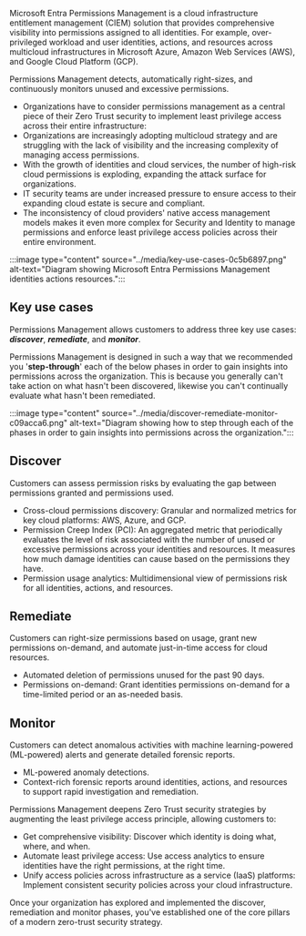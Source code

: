 Microsoft Entra Permissions Management is a cloud infrastructure entitlement management (CIEM) solution that provides comprehensive visibility into permissions assigned to all identities. For example, over-privileged workload and user identities, actions, and resources across multicloud infrastructures in Microsoft Azure, Amazon Web Services (AWS), and Google Cloud Platform (GCP).

Permissions Management detects, automatically right-sizes, and continuously monitors unused and excessive permissions.

 -  Organizations have to consider permissions management as a central piece of their Zero Trust security to implement least privilege access across their entire infrastructure:<br>
 -  Organizations are increasingly adopting multicloud strategy and are struggling with the lack of visibility and the increasing complexity of managing access permissions.<br>
 -  With the growth of identities and cloud services, the number of high-risk cloud permissions is exploding, expanding the attack surface for organizations.
 -  IT security teams are under increased pressure to ensure access to their expanding cloud estate is secure and compliant.
 -  The inconsistency of cloud providers' native access management models makes it even more complex for Security and Identity to manage permissions and enforce least privilege access policies across their entire environment.

:::image type="content" source="../media/key-use-cases-0c5b6897.png" alt-text="Diagram showing Microsoft Entra Permissions Management identities actions resources.":::


## Key use cases

Permissions Management allows customers to address three key use cases: ***discover***, ***remediate***, and ***monitor***.

Permissions Management is designed in such a way that we recommended you '**step-through**' each of the below phases in order to gain insights into permissions across the organization. This is because you generally can't take action on what hasn't been discovered, likewise you can't continually evaluate what hasn't been remediated.

:::image type="content" source="../media/discover-remediate-monitor-c09acca6.png" alt-text="Diagram showing how to step through each of the phases in order to gain insights into permissions across the organization.":::


## Discover

Customers can assess permission risks by evaluating the gap between permissions granted and permissions used.

 -  Cross-cloud permissions discovery: Granular and normalized metrics for key cloud platforms: AWS, Azure, and GCP.
 -  Permission Creep Index (PCI): An aggregated metric that periodically evaluates the level of risk associated with the number of unused or excessive permissions across your identities and resources. It measures how much damage identities can cause based on the permissions they have.
 -  Permission usage analytics: Multidimensional view of permissions risk for all identities, actions, and resources.

## Remediate

Customers can right-size permissions based on usage, grant new permissions on-demand, and automate just-in-time access for cloud resources.

 -  Automated deletion of permissions unused for the past 90 days.
 -  Permissions on-demand: Grant identities permissions on-demand for a time-limited period or an as-needed basis.

## Monitor

Customers can detect anomalous activities with machine learning-powered (ML-powered) alerts and generate detailed forensic reports.

 -  ML-powered anomaly detections.
 -  Context-rich forensic reports around identities, actions, and resources to support rapid investigation and remediation.

Permissions Management deepens Zero Trust security strategies by augmenting the least privilege access principle, allowing customers to:

 -  Get comprehensive visibility: Discover which identity is doing what, where, and when.
 -  Automate least privilege access: Use access analytics to ensure identities have the right permissions, at the right time.
 -  Unify access policies across infrastructure as a service (IaaS) platforms: Implement consistent security policies across your cloud infrastructure.

Once your organization has explored and implemented the discover, remediation and monitor phases, you've established one of the core pillars of a modern zero-trust security strategy.
